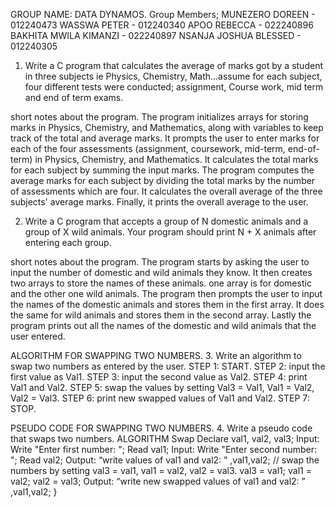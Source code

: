 GROUP NAME: DATA DYNAMOS.
Group Members;
MUNEZERO DOREEN - 012240473
WASSWA PETER - 012240340
APOO REBECCA - 022240896
BAKHITA MWILA KIMANZI - 022240897
NSANJA JOSHUA BLESSED - 012240305
                      

1. Write a C program that calculates the average of marks got by a student in three subjects ie Physics, Chemistry, Math...assume for each subject, four different tests were conducted; assignment, Course work, mid term and end of term exams.

short notes about the program.
The program initializes arrays for storing marks in Physics, Chemistry, and Mathematics, along with variables to keep track of the total and average marks.
It prompts the user to enter marks for each of the four assessments (assignment, coursework, mid-term, end-of-term) in Physics, Chemistry, and Mathematics.
It calculates the total marks for each subject by summing the input marks.
The program computes the average marks for each subject by dividing the total marks by the number of assessments which are four.
It calculates the overall average of the three subjects' average marks.
Finally, it prints the overall average to the user.


2. Write a C program that accepts a group of N domestic animals and a group of X wild animals. Your program should print N + X animals after entering each group.

short notes about the program.
The program starts by asking the user to input the number of domestic and wild animals they know.
It then creates two arrays to store the names of these animals. one array is for domestic and the other one wild animals.
The program then prompts the user to input the names of the domestic animals and stores them in the first array. It does the same for wild animals and stores them in the second array.
Lastly the program prints out all the names of the domestic and wild animals that the user entered.


ALGORITHM FOR SWAPPING TWO NUMBERS.
3. Write an algorithm to swap two numbers as entered by the user.
STEP 1: START.
STEP 2: input the first value as Val1.
STEP 3: input the second value as Val2.
STEP 4: print Val1 and Val2.
STEP 5: swap the values by setting Val3 = Val1, Val1 = Val2, Val2 = Val3.
STEP 6: print new swapped values of Val1 and Val2.
STEP 7: STOP.


PSEUDO CODE FOR SWAPPING TWO NUMBERS.
4. Write a pseudo code that swaps two numbers.
ALGORITHM Swap
Declare val1, val2, val3;
Input: Write "Enter first number: ";
             Read val1;
Input: Write "Enter second number: ";
              Read val2;
 Output: “write values of val1 and val2:  ” ,val1,val2;
    // swap the numbers by setting val3 = val1, val1 = val2, val2 = val3.
    val3 = val1;
    val1 = val2;
    val2 = val3;
 Output: “write new swapped values of val1 and val2:  ” ,val1,val2;
}


